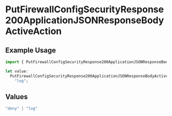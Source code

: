 # PutFirewallConfigSecurityResponse200ApplicationJSONResponseBodyActiveAction

## Example Usage

```typescript
import { PutFirewallConfigSecurityResponse200ApplicationJSONResponseBodyActiveAction } from "@vercel/sdk/models/operations/putfirewallconfig.js";

let value:
  PutFirewallConfigSecurityResponse200ApplicationJSONResponseBodyActiveAction =
    "log";
```

## Values

```typescript
"deny" | "log"
```